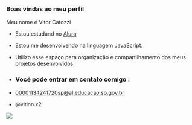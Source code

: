 ### Boas vindas ao meu perfil

Meu nome é Vitor Catozzi 

- Estou estudand no [Alura](https//www.alura.com.br)
- Estou me desenvolvendo na linguagem JavaScript.
- Utilizo esse espaço para organização e compartilhamento dos meus projetos desenvolvidos.

- ### Você pode entrar em contato comigo :

- 00001134241720sp@al.educacao.sp.gov.br
- @vitinn.x2


![](https://media1.tenor.com/m/SXpwcPYl5PcAAAAC/messi-copa-del-mundo-2022.gif)
